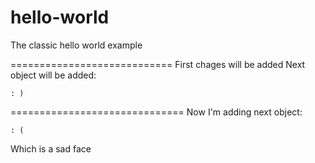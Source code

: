 # hello-world
The classic hello world example

============================
First chages will be added
Next object will be added:

    : ) 

==============================
Now I'm adding  next object:

    : (
    
Which is a sad face
